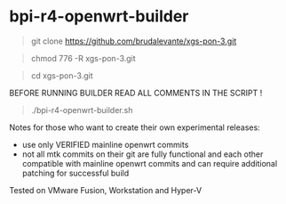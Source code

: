 # bpi-r4-openwrt-builder
 
 >git clone https://github.com/brudalevante/xgs-pon-3.git   
 
 >chmod 776 -R xgs-pon-3.git
 
 >cd xgs-pon-3.git
 
 BEFORE RUNNING BUILDER READ ALL COMMENTS IN THE SCRIPT !
 
 >./bpi-r4-openwrt-builder.sh
 
 
 Notes for those who want to create their own experimental releases:
- use only VERIFIED mainline openwrt commits
- not all mtk  commits on their git are fully functional and each other compatible
  with mainline openwrt commits and can require additional patching for successful 
  build
 
  
 Tested on VMware Fusion, Workstation and Hyper-V
